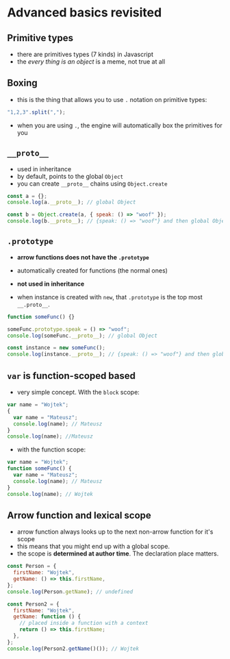 # Advanced basics revisited

## Primitive types

- there are primitives types (7 kinds) in Javascript
- the _every thing is an object_ is a meme, not true at all

## Boxing

- this is the thing that allows you to use `.` notation on primitive types:

```js
"1,2,3".split(",");
```

- when you are using `.`, the engine will automatically box the primitives for you

## `__proto__`

- used in inheritance
- by default, points to the global `Object`
- you can create `__proto__` chains using `Object.create`

```js
const a = {};
console.log(a.__proto__); // global Object

const b = Object.create(a, { speak: () => "woof" });
console.log(b.__proto__); // {speak: () => "woof"} and then global Object (__proto__.__proto__)
```

## `.prototype`

- **arrow functions does not have the `.prototype`**
- automatically created for functions (the normal ones)
- **not used in inheritance**

- when instance is created with `new`, that `.prototype` is the top most `__.proto__`.

```js
function someFunc() {}

someFunc.prototype.speak = () => "woof";
console.log(someFunc.__proto__); // global Object

const instance = new someFunc();
console.log(instance.__proto__); // {speak: () => "woof"} and then global Object (__proto__.__proto__)
```

## `var` is function-scoped based

- very simple concept. With the `block` scope:

```js
var name = "Wojtek";
{
  var name = "Mateusz";
  console.log(name); // Mateusz
}
console.log(name); //Mateusz
```

- with the function scope:

```js
var name = "Wojtek";
function someFunc() {
  var name = "Mateusz";
  console.log(name); // Mateusz
}
console.log(name); // Wojtek
```

## Arrow function and lexical scope

- arrow function always looks up to the next non-arrow function for it's scope
- this means that you might end up with a global scope.
- the scope is **determined at author time**. The declaration place matters.

```js
const Person = {
  firstName: "Wojtek",
  getName: () => this.firstName,
};
console.log(Person.getName); // undefined

const Person2 = {
  firstName: "Wojtek",
  getName: function () {
    // placed inside a function with a context
    return () => this.firstName;
  },
};
console.log(Person2.getName()()); // Wojtek
```
